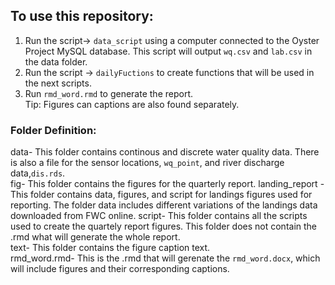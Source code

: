 ## To use this repository:  
1. Run the script-> `data_script` using a computer connected to the Oyster Project MySQL database. This script will output `wq.csv` and `lab.csv` in the data folder.  
2. Run the script -> `dailyFuctions` to create functions that will be used in the next scripts.  
3. Run `rmd_word.rmd`  to generate the report.   
Tip: Figures can captions are also found separately.
  
### Folder Definition:  
data- This folder contains continous and discrete water quality data. There is also a file for the sensor locations, `wq_point`, and river discharge data,`dis.rds`.     
fig- This folder contains the figures for the quarterly report. 
landing_report - This folder contains data, figures, and script for landings figures used for reporting. The folder data includes different variations of the landings data downloaded from FWC online. 
script- This folder contains all the scripts used to create the quartely report figures. This folder does not contain the .rmd what will generate the whole report.  
text- This folder contains the figure caption text.   
rmd_word.rmd- This is the .rmd that will gerenate the `rmd_word.docx`, which will include figures and their corresponding captions. 

